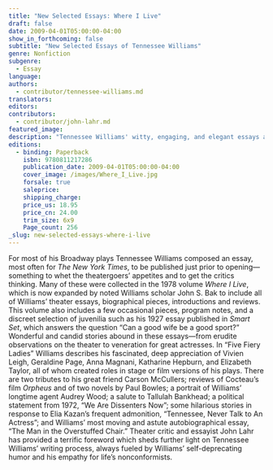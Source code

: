 ```yaml
---
title: "New Selected Essays: Where I Live"
draft: false
date: 2009-04-01T05:00:00-04:00
show_in_forthcoming: false
subtitle: "New Selected Essays of Tennessee Williams"
genre: Nonfiction
subgenre:
  - Essay
language:
authors:
  - contributor/tennessee-williams.md
translators:
editors:
contributors:
  - contributor/john-lahr.md
featured_image:
description: "Tennessee Williams' witty, engaging, and elegant essays are now available in a revised and much expanded edition. "
editions:
  - binding: Paperback
    isbn: 9780811217286
    publication_date: 2009-04-01T05:00:00-04:00
    cover_image: /images/Where_I_Live.jpg
    forsale: true
    saleprice:
    shipping_charge:
    price_us: 18.95
    price_cn: 24.00
    trim_size: 6x9
    Page_count: 256
_slug: new-selected-essays-where-i-live
---
```


For most of his Broadway plays Tennessee Williams composed an essay, most often for _The New York Times_, to be published just prior to opening—something to whet the theatergoers’ appetites and to get the critics thinking. Many of these were collected in the 1978 volume _Where I Live_, which is now expanded by noted Williams scholar John S. Bak to include all of Williams’ theater essays, biographical pieces, introductions and reviews. This volume also includes a few occasional pieces, program notes, and a discreet selection of juvenilia such as his 1927 essay published in _Smart Set_, which answers the question “Can a good wife be a good sport?” Wonderful and candid stories abound in these essays—from erudite observations on the theater to veneration for great actresses. In “Five Fiery Ladies” Williams describes his fascinated, deep appreciation of Vivien Leigh, Geraldine Page, Anna Magnani, Katharine Hepburn, and Elizabeth Taylor, all of whom created roles in stage or film versions of his plays. There are two tributes to his great friend Carson McCullers; reviews of Cocteau’s film _Orpheus_ and of two novels by Paul Bowles; a portrait of Williams’ longtime agent Audrey Wood; a salute to Tallulah Bankhead; a political statement from 1972, “We Are Dissenters Now”; some hilarious stories in response to Elia Kazan’s frequent admonition, “Tennessee, Never Talk to An Actress”; and Williams’ most moving and astute autobiographical essay, “The Man in the Overstuffed Chair.” Theater critic and essayist John Lahr has provided a terrific foreword which sheds further light on Tennessee Williams’ writing process, always fueled by Williams’ self-deprecating humor and his empathy for life’s nonconformists.

